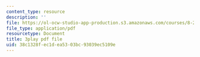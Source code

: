 ```yaml
---
content_type: resource
description: ''
file: https://ol-ocw-studio-app-production.s3.amazonaws.com/courses/8-20-introduction-to-special-relativity-january-iap-2021/38c1328fec1dea5303bc93039ec5109e_icqwK_WyoII.pdf
file_type: application/pdf
resourcetype: Document
title: 3play pdf file
uid: 38c1328f-ec1d-ea53-03bc-93039ec5109e
---
```

